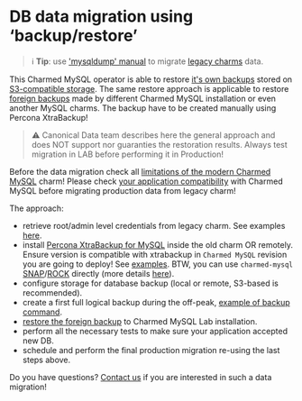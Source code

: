 # DB data migration using ‘backup/restore’

> :information_source: **Tip**: use ['mysqldump' manual](/t/11958) to migrate [legacy charms](/t/10788) data.

This Charmed MySQL operator is able to restore [it's own backups](/t/9908) stored on [S3-compatible storage](/t/9894). The same restore approach is applicable to restore [foreign backups](/t/9906) made by different Charmed MySQL installation or even another MySQL charms. The backup have to be created manually using Percona XtraBackup!

> :warning: Canonical Data team describes here the general approach and does NOT support nor guaranties the restoration results. Always test migration in LAB before performing it in Production!

Before the data migration check all [limitations of the modern Charmed MySQL](/t/11742#mysql-gr-limits) charm!
Please check [your application compatibility](/t/10788) with Charmed MySQL before migrating production data from legacy charm!

The approach:

* retrieve root/admin level credentials from legacy charm. See examples [here](/t/11958).
* install [Percona XtraBackup for MySQL](https://www.percona.com/software/mysql-database/percona-xtrabackup) inside the old charm OR remotely. Ensure version is compatible with xtrabackup in `Charmed MySQL` revision you are going to deploy! See [examples](https://docs.percona.com/percona-xtrabackup/8.0/installation.html). BTW, you can use `charmed-mysql` [SNAP](https://snapcraft.io/charmed-mysql)/[ROCK](https://github.com/canonical/charmed-mysql-rock) directly (more details [here](/t/11756#hld)).
* configure storage for database backup (local or remote, S3-based is recommended).
* create a first full logical backup during the off-peak, [example of backup command](https://github.com/canonical/mysql-operator/blob/main/lib/charms/mysql/v0/mysql.py#L2160-L2185).
* [restore the foreign backup](/t/9906) to Charmed MySQL Lab installation.
* perform all the necessary tests to make sure your application accepted new DB.
* schedule and perform the final production migration re-using the last steps above.

Do you have questions? [Contact us](https://chat.charmhub.io/charmhub/channels/data-platform) if you are interested in such a data migration!